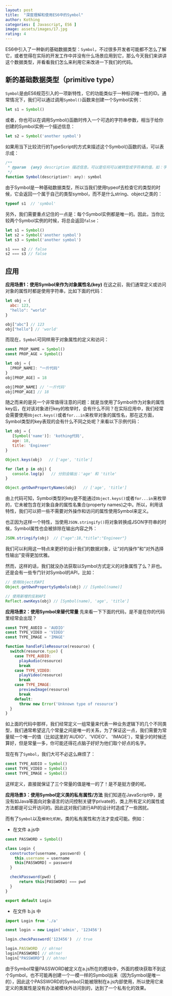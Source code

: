 ```yaml
---
layout: post
title:  "深度理解和使用ES6中的Symbol"
author: Kothing
categories: [ Javascript, ES6 ]
image: assets/images/17.jpg
rating: 4
---
```

ES6中引入了一种新的基础数据类型：`Symbol`，不过很多开发者可能都不怎么了解它，或者觉得在实际的开发工作中并没有什么场景应用到它，那么今天我们来讲讲这个数据类型，并看看我们怎么来利用它来改进一下我们的代码。

## 新的基础数据类型（primitive type）

`Symbol`是由ES6规范引入的一项新特性，它的功能类似于一种标识唯一性的ID。通常情况下，我们可以通过调用`Symbol()`函数来创建一个Symbol实例：
```js
let s1 = Symbol()
```

或者，你也可以在调用Symbol()函数时传入一个可选的字符串参数，相当于给你创建的Symbol实例一个描述信息：
```js
let s2 = Symbol('another symbol')
```

如果用当下比较流行的TypeScript的方式来描述这个Symbol()函数的话，可以表示成：
```js
/**
 * @param  {any} description 描述信息。可以是任何可以被转型成字符串的值，如：字符串、数字、对象、数组等
 */
function Symbol(description?: any): symbol
```

由于Symbol是一种基础数据类型，所以当我们使用typeof去检查它的类型的时候，它会返回一个属于自己的类型symbol，而不是什么string、object之类的：
```js
typeof s1  // 'symbol'
```

另外，我们需要重点记住的一点是：每个Symbol实例都是唯一的。因此，当你比较两个Symbol实例的时候，将总会返回`false`：
```js
let s1 = Symbol()
let s2 = Symbol('another symbol')
let s3 = Symbol('another symbol')

s1 === s2 // false
s2 === s3 // false
```

## 应用

**应用场景1：使用Symbol来作为对象属性名(key)**
在这之前，我们通常定义或访问对象的属性时都是使用字符串，比如下面的代码：
```js
let obj = {
  abc: 123,
  "hello": "world"
}

obj["abc"] // 123
obj["hello"] // 'world'
```

而现在，`Symbol`可同样用于对象属性的定义和访问：
```js
const PROP_NAME = Symbol()
const PROP_AGE = Symbol()

let obj = {
  [PROP_NAME]: "一斤代码"
}
obj[PROP_AGE] = 18

obj[PROP_NAME] // '一斤代码'
obj[PROP_AGE] // 18
```

随之而来的是另一个非常值得注意的问题：就是当使用了Symbol作为对象的属性key后，在对该对象进行key的枚举时，会有什么不同？在实际应用中，我们经常会需要使用`Object.keys()`或者`for...in`来枚举对象的属性名，那在这方面，Symbol类型的key表现的会有什么不同之处呢？来看以下示例代码：
```js
let obj = {
   [Symbol('name')]: 'kothing代码',
   age: 18,
   title: 'Engineer'
}

Object.keys(obj)   // ['age', 'title']

for (let p in obj) {
   console.log(p)   // 分别会输出：'age' 和 'title'
}

Object.getOwnPropertyNames(obj)   // ['age', 'title']
```

由上代码可知，Symbol类型的key是不能通过`Object.keys()`或者`for...in`来枚举的，它未被包含在对象自身的属性名集合(property names)之中。所以，利用该特性，我们可以把一些不需要对外操作和访问的属性使用Symbol来定义。

也正因为这样一个特性，当使用`JSON.stringify()`将对象转换成JSON字符串的时候，Symbol属性也会被排除在输出内容之外：
```js
JSON.stringify(obj)  // {"age":18,"title":"Engineer"}
```

我们可以利用这一特点来更好的设计我们的数据对象，让“对内操作”和“对外选择性输出”变得更加优雅。

然而，这样的话，我们就没办法获取以Symbol方式定义的对象属性了么？非也。还是会有一些专门针对Symbol的API，比如：
```js
// 使用Object的API
Object.getOwnPropertySymbols(obj) // [Symbol(name)]

// 使用新增的反射API
Reflect.ownKeys(obj) // [Symbol(name), 'age', 'title']
```

**应用场景2：使用Symbol来替代常量**
先来看一下下面的代码，是不是在你的代码里经常会出现？
```js
const TYPE_AUDIO = 'AUDIO'
const TYPE_VIDEO = 'VIDEO'
const TYPE_IMAGE = 'IMAGE'

function handleFileResource(resource) {
  switch(resource.type) {
    case TYPE_AUDIO:
      playAudio(resource)
      break
    case TYPE_VIDEO:
      playVideo(resource)
      break
    case TYPE_IMAGE:
      previewImage(resource)
      break
    default:
      throw new Error('Unknown type of resource')
  }
}
```

如上面的代码中那样，我们经常定义一组常量来代表一种业务逻辑下的几个不同类型，我们通常希望这几个常量之间是唯一的关系，为了保证这一点，我们需要为常量赋一个唯一的值（比如这里的'AUDIO'、'VIDEO'、 'IMAGE'），常量少的时候还算好，但是常量一多，你可能还得花点脑子好好为他们取个好点的名字。

现在有了`Symbol`，我们大可不必这么麻烦了：
```js
const TYPE_AUDIO = Symbol()
const TYPE_VIDEO = Symbol()
const TYPE_IMAGE = Symbol()
```
这样定义，直接就保证了三个常量的值是唯一的了！是不是挺方便的呢。

**应用场景3：使用Symbol定义类的私有属性/方法**
我们知道在JavaScript中，是没有如Java等面向对象语言的访问控制关键字private的，类上所有定义的属性或方法都是可公开访问的。因此这对我们进行API的设计时造成了一些困扰。

而有了`Symbol`以及`模块化机制`，类的私有属性和方法才变成可能。例如：
+ 在文件 a.js中
```js
const PASSWORD = Symbol()

class Login {
  constructor(username, password) {
    this.username = username
    this[PASSWORD] = password
  }

  checkPassword(pwd) {
      return this[PASSWORD] === pwd
  }
}

export default Login
```

+ 在文件 b.js 中
```js
import Login from './a'

const login = new Login('admin', '123456')

login.checkPassword('123456')  // true

login.PASSWORD  // oh!no!
login[PASSWORD] // oh!no!
login["PASSWORD"] // oh!no!
```

由于Symbol常量PASSWORD被定义在a.js所在的模块中，外面的模块获取不到这个Symbol，也不可能再创建一个一模一样的Symbol出来（因为Symbol是唯一的），因此这个PASSWORD的Symbol只能被限制在a.js内部使用，所以使用它来定义的类属性是没有办法被模块外访问到的，达到了一个私有化的效果。

